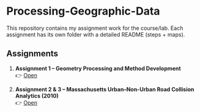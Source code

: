 # Processing-Geographic-Data

This repository contains my assignment work for the course/lab. Each assignment has its own folder with a detailed README (steps + maps).

## Assignments
1. **Assignment 1 – Geometry Processing and Method Development**  
   👉 [Open](./Geometry%20Processing%20and%20Method%20Development/README.md)
   
3. **Assignment 2 & 3 – Massachusetts Urban–Non-Urban Road Collision Analytics (2010)**  
   👉 [Open](./Massachusetts-Urban-Nonurban-Road-Collision-Analytics-2010/README.md)
